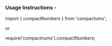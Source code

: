 ### Usage Instructions - 

import { compactNumbers } from 'compactums';

or

require('compactnums').compactNumbers;
